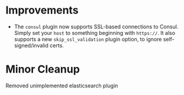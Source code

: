 # Improvements

- The `consul` plugin now supports SSL-based connections to Consul.
  Simply set your `host` to something beginning with `https://`.
  It also supports a new `skip_ssl_validation` plugin option, to ignore
  self-signed/invalid certs.

# Minor Cleanup

Removed unimplemented elasticsearch plugin
